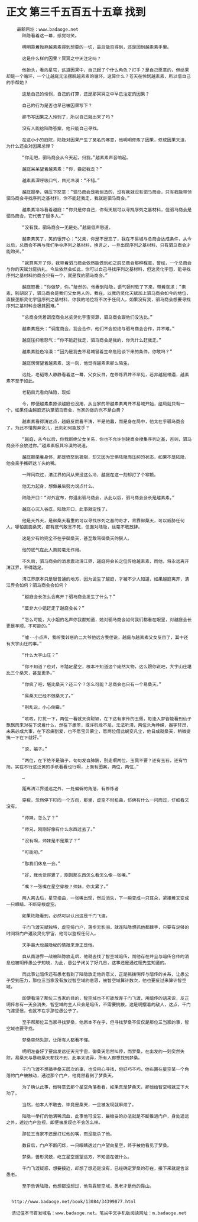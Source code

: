 # 正文 第三千五百五十五章 找到
        最新网址：www.badaoge.net
          陆隐看着这一幕，感觉可笑。
      
          明明靠着抛弃越素素得到想要的一切，最后能否得到，还是回到越素素手里。
      
          这是什么样的因果？冥冥之中天注定吗？
      
          他抬头，看向星穹，这道因果中，自己起了个什么角色？打手？是自己愿意的，但结果却是一个循环，一个让越庭无法摆脱越素素的循环，这算什么？苍天在怜悯越素素，所以借自己的手帮她？
      
          这是自己的怜悯，自己的打算，还是那冥冥之中早已注定的因果？
      
          自己的行为是否也早已被因果写下？
      
          那书写因果之人怜悯了，所以自己就出来了吗？
      
          没有人能给陆隐答案，他只能自己寻找。
      
          在这小小的庭院，陆隐对因果产生了莫名的寒意，他明明修炼了因果，修成因果天道，为什么还会对因果忌惮？
      
          “你走吧，驷马商会从今天起，归我。”越素素声音响起。
      
          越庭呆呆望着越素素：“你，要赶我走？”
      
          越素素深呼吸口气，目光冷漠：“不错。”
      
          越庭握拳，强压下怒意：“驷马商会是我创造的，没有我就没有驷马商会，只有我能带领驷马商会寻找序列之基材料，你不能赶我走，我就是驷马商会。”
      
          越素素冷冷看着越庭：“你只是你自己，你有天赋可以寻找序列之基材料，但驷马商会是驷马商会，它代表了很多人。”
      
          “没有我，驷马商会一无是处。”越庭低声怒道。
      
          越素素笑了，笑的很开心：“父亲，你是不是忘了，我在不易城与总商会达成条件，从今以后，总商会不再与我们争夺序列之基材料，换言之，一旦出现序列之基材料，只有驷马商会才能购买。”
      
          “就算离开了你，我带着驷马商会依然能做到如之前总商会那种程度，曾经，一个总商会与你的天赋分庭抗礼，今后依然会如此，你可以自己寻找序列之基材料，但这灵化宇宙，能寻找序列之基材料的商会只有一个，就是我的驷马商会。”
      
          越庭怒极：“你做梦，你。”陡然的，他看到陆隐，语气顿时软了下来，带着哀求：“素素，别胡说了，驷马商会是我们父女两人的，我在，以我的灵化天赋加上驷马商会如今的地位，直接垄断灵化宇宙序列之基材料，你我的地位将不次于任何人，如果没有我，驷马商会想要寻找序列之基材料会极其困难。”
      
          “总商会凭着调度商会总览灵化宇宙资源，驷马商会跟他们没法比。”
      
          越素素摇头：“调度商会，我会合作，他们不会拒绝与驷马商会合作，并不难。”
      
          越庭压抑着怒气：“你不能赶我走，驷马商会是我的，你凭什么赶我走。”
      
          越素素脸色冷漠：“因为是我去不易城冒着生命危险谈下来的条件，你敢吗？”
      
          越庭愣愣望着越素素，这一刻，他觉得越素素那么陌生。
      
          远处，老韬等人静静看着这一幕，父女反目，在修炼界并不罕见，若非越庭相逼，越素素不至于如此。
      
          老韬目光看向陆隐，现如
      
          今，即便越素素原谅越庭也没用，从当家的带越素素离开不易城开始，结局就只有一个，如果任由越庭还执掌驷马商会，当家的做的岂不是白费？
      
          越素素看得清这点，越庭反而看不清，不是他蠢，而是身在局中，他太在乎驷马商会了，为此不惜抛弃女儿，此刻如何能放手？
      
          “越庭，从今以后，你我断绝父女关系，你也不允许创建商会搜集序列之基，否则，驷马商会不会放过你。”越素素极其冷漠的说道。
      
          越庭颤栗着身体，那是愤怒到极限，却又因为恐惧陆隐而压抑的状态，如果不是陆隐，他会亲手撕碎这丫头的嘴。
      
          一阵风吹过，清江界的风从来没这么冷，越庭在这一刻却打了个寒颤。
      
          他无力起身，想做最后努力说点什么。
      
          陆隐开口：“对外宣布，你退出驷马商会，从此以后，驷马商会会长是越素素。”
      
          越庭心沉入谷底，陆隐开口，此事就定性了。
      
          他是天外天，是御桑天看重的可以寻找序列之基的奇才，背靠御桑天，可以威胁任何人，哪怕直面桑天，都有底气敢言不死，但面对陆隐，丝毫不敢放肆。
      
          这是少有的完全不在乎御桑天，甚至敢骂御桑天的狠人。
      
          他的底气在此人面前毫无作用。
      
          不久后，驷马商会的消息震动清江界，越庭将会长之位传给越素素，而他，将永远离开清江界，不得踏足。
      
          清江界原本只是很普通的地方，因为诞生了越庭，才被不少人知道，如果越庭离开，清江界会如何？驷马商会会如何？
      
          “越庭会长怎么会离开？驷马商会发生了什么？”
      
          “莫非大小姐赶走了越庭会长？”
      
          “怎么可能，大小姐的名声你我都知道，她对驷马商会如何我们都看在眼里，对越庭会长更是孝顺，不可能的。”
      
          “嘘--小点声，我听我邻居的二大爷他远方表侄说，越庭与越素素父女反目了，其中还有大宇山庄的事。”
      
          “什么大宇山庄？”
      
          “你不知道？也对，不踏足星空，根本不知道这个庞然大物，这么跟你说吧，大宇山庄堪比三个桑天，甚至更多。”
      
          “你疯了吧，堪比桑天？还三个？怎么可能？总商会也只有一个易桑天。”
      
          “易桑天已经不做桑天了。”
      
          “别乱说，小心倒霉。”
      
          “咳咳，打扰一下，两位一看就天资聪颖，在下这有家传的玉佩，每逢入梦皆能看到仙子飘飘而来对在下说着什么，然在下愚笨，或许机缘不足，无法听清，两位头角峥嵘，器宇轩昂，未来必成大事，在下忍痛割爱，也不愿宝贝蒙尘，愿两位借此蜕变凡尘，他日成就桑天，稍微提携一下在下就好。”
      
          “滚，骗子。”
      
          “两位，在下绝不是骗子，句句发自肺腑，别走啊两位，玉佩不要？还有玉石，还有竹简，实在不行这泛黄的手纸看看也行啊，上面有图案，两位，两位…”
      
          …
      
          距离清江界遥远之外，一处偏僻的角落，有修炼者
      
          穿梭，忽然停下盯向一个方向，那里，虚空不时扭曲，仿佛有什么一闪而过，仔细看又没有。
      
          “师妹，怎么了？”
      
          “师兄，刚刚好像有什么东西过去了。”
      
          “没有啊，师妹是不是累了？”
      
          “可能吧。”
      
          “那我们休息一会。”
      
          “好，我也觉得累了，刚刚那东西怎么看怎么像一张嘴。”
      
          “嘴？一张嘴在星空穿梭？师妹，你太累了。”
      
          两人离去后，星空扭曲，一张嘴出现，然后消失，下一瞬变成一只耳朵，紧接着又变成一只眼睛，不断穿梭虚空。
      
          如果陆隐看到，必然可以认出这是千门飞渡。
      
          千门飞渡天赋独特，虚空倚门户，落步无影间，就连陆隐想抓他都棘手，只要有足够的时间将门户遍及灵化宇宙，他可以监视任何人。
      
          天手最大也最隐秘的情报来源正是他。
      
          自从南游界一战被陆隐放走后，他就去找了智空域暗传，而他存在并且与暗传合作的消息也被明传愚公子知晓，为此，愚公子闭关了好几日，这事还是通过理先生知道的。
      
          而此事让暗传还有愚老看到了陆隐放走他的意义，正是挑拨明传与暗传的关系，让愚公子受到压力，那位三当家没有放过智空域的意思，被智空域算计数次，他也要反过来算计智空域。
      
          即便看清了那位三当家的目的，智空域也不可能放弃千门飞渡，用暗传的话来说，反正明传总有一天会消失，智空域的主人只会是暗传，不需要挑拨，这是明摆着的敌人，这点，千门飞渡坚信，也就不在乎那位愚公子了。
      
          至于帮那位三当家寻找梦桑，他原本不在乎，但寻找梦桑不仅仅是那位三当家的事，智空域也要寻找。
      
          梦桑突然失踪，让所有人都看不懂。
      
          明明准备好了要出发远征天元宇宙，御桑天忽然叫停，而梦桑，在出发的一刻突然失踪，易桑天与暴岐桑天都找不到，此事太诡异，所有人都想找到梦桑。
      
          千门飞渡不想插手桑天层次的事，也没用心寻找，但好巧不巧，他布置在星空某一个角落的门户被触动，通过那个门户，他竟然看到了梦桑天。
      
          为了确认此事，他特意去那个星空角落看看，如果真是梦桑天，那他给智空域就立下大功了。
      
          当然，他本人不敢去，毕竟是桑天，一旦被发现就麻烦了。
      
          陆隐一拳打的他满嘴流血，此事他可没忘，最稳妥的办法就是不断推进门户，身处遥远之外，透过门户监视，即便被发现也不会怎么样。
      
          那位三当家不还是打烂他的嘴，而没能杀了他。
      
          数日后，门户不断闪烁，一只眼睛透过门户望向星空，终于被他看见了梦桑。
      
          梦桑，兽形灵蜕，屹立星空遥望远方，不知道在做什么。
      
          千门飞渡疑惑，想要接近，却想了想还是没有，已经确定梦桑的存在，接下来就是告诉愚老。
      
          至于告诉陆隐，他想都没想过，他背靠智空域，愚老才是他的靠山。
      
      
      http://www.badaoge.net/book/13084/34399877.html
      
      请记住本书首发域名：www.badaoge.net。笔尖中文手机版阅读网址：m.badaoge.net